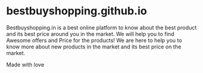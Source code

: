 # bestbuyshopping.github.io
Bestbuyshopping.in is a best online platform to know about the best product and its best price around you in the market.   We will help you to find Awesome offers and Price for the products!  We are here to help you to know more about new products in the market and its best price on the market.

Made with love 
